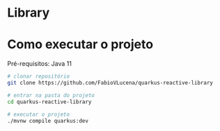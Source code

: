 # Library
# Como executar o projeto

Pré-requisitos: Java 11

```bash
# clonar repositório
git clone https://github.com/FabioVLucena/quarkus-reactive-library

# entrar na pasta do projeto
cd quarkus-reactive-library

# executar o projeto
./mvnw compile quarkus:dev
```
